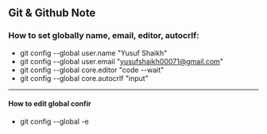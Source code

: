 ## Git & Github Note
### How to set globally name, email, editor, autocrlf:

- git config --global user.name "Yusuf Shaikh"
- git config --global user.email "yusufshaikh00071@gmail.com"
- git config --global core.editor "code --wait"
- git config --global core.autocrlf "input"

---
#### How to edit global confir 
* git config --global -e


